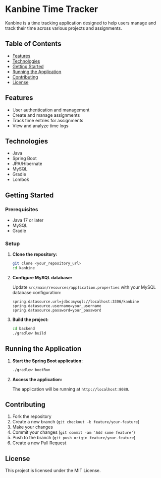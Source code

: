 
# Kanbine Time Tracker

Kanbine is a time tracking application designed to help users manage and track their time across various projects and assignments.

## Table of Contents

- [Features](#features)
- [Technologies](#technologies)
- [Getting Started](#getting-started)
- [Running the Application](#running-the-application)
- [Contributing](#contributing)
- [License](#license)

## Features

- User authentication and management
- Create and manage assignments
- Track time entries for assignments
- View and analyze time logs

## Technologies

- Java
- Spring Boot
- JPA/Hibernate
- MySQL
- Gradle
- Lombok

## Getting Started

### Prerequisites

- Java 17 or later
- MySQL
- Gradle

### Setup

1. **Clone the repository:**

   ```sh
   git clone <your_repository_url>
   cd kanbine
   ```

2. **Configure MySQL database:**

   Update `src/main/resources/application.properties` with your MySQL database configuration:

   ```properties
   spring.datasource.url=jdbc:mysql://localhost:3306/kanbine
   spring.datasource.username=your_username
   spring.datasource.password=your_password
   ```

3. **Build the project:**

   ```sh
   cd backend
   ./gradlew build
   ```

## Running the Application

1. **Start the Spring Boot application:**

   ```sh
   ./gradlew bootRun
   ```

2. **Access the application:**

   The application will be running at `http://localhost:8080`.

## Contributing

1. Fork the repository
2. Create a new branch (`git checkout -b feature/your-feature`)
3. Make your changes
4. Commit your changes (`git commit -am 'Add some feature'`)
5. Push to the branch (`git push origin feature/your-feature`)
6. Create a new Pull Request

## License

This project is licensed under the MIT License.
